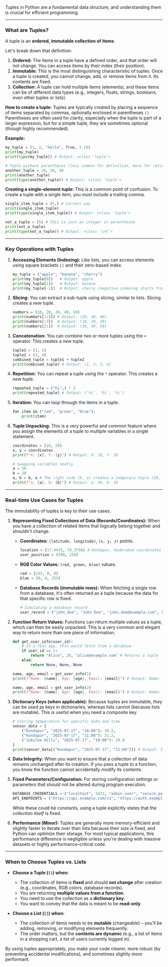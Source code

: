 Tuples in Python are a fundamental data structure, and understanding them is crucial for efficient programming.

-----

### What are Tuples?

A tuple is an **ordered, immutable collection of items**.

Let's break down that definition:

1.  **Ordered:** The items in a tuple have a defined order, and that order will not change. You can access items by their index (their position).
2.  **Immutable:** This is the most distinguishing characteristic of tuples. Once a tuple is created, you cannot change, add, or remove items from it. Its contents are fixed.
3.  **Collection:** A tuple can hold multiple items (elements), and these items can be of different data types (e.g., integers, floats, strings, booleans, even other tuples or lists).

**How to create a tuple:**
Tuples are typically created by placing a sequence of items separated by commas, optionally enclosed in parentheses `()`. Parentheses are often used for clarity, especially when the tuple is part of a larger expression, but for a simple tuple, they are sometimes optional (though highly recommended).

**Example:**

```python
my_tuple = (1, 2, "hello", True, 3.14)
print(my_tuple)
print(type(my_tuple)) # Output: <class 'tuple'>

# Tuple without parentheses (less common for definition, more for return values)
another_tuple = 10, 20, 30
print(another_tuple)
print(type(another_tuple)) # Output: <class 'tuple'>
```

**Creating a single-element tuple:**
This is a common point of confusion. To create a tuple with a single item, you *must* include a trailing comma.

```python
single_item_tuple = (5,) # Correct way
print(single_item_tuple)
print(type(single_item_tuple)) # Output: <class 'tuple'>

not_a_tuple = (5) # This is just an integer in parentheses
print(not_a_tuple)
print(type(not_a_tuple)) # Output: <class 'int'>
```

-----

### Key Operations with Tuples

1.  **Accessing Elements (Indexing):**
    Like lists, you can access elements using square brackets `[]` and their zero-based index.

    ```python
    my_tuple = ("apple", "banana", "cherry")
    print(my_tuple[0])   # Output: apple
    print(my_tuple[1])   # Output: banana
    print(my_tuple[-1])  # Output: cherry (negative indexing starts from the end)
    ```

2.  **Slicing:**
    You can extract a sub-tuple using slicing, similar to lists. Slicing creates a *new* tuple.

    ```python
    numbers = (10, 20, 30, 40, 50)
    print(numbers[1:4]) # Output: (20, 30, 40)
    print(numbers[:3])  # Output: (10, 20, 30)
    print(numbers[2:])  # Output: (30, 40, 50)
    ```

3.  **Concatenation:**
    You can combine two or more tuples using the `+` operator. This creates a *new* tuple.

    ```python
    tuple1 = (1, 2)
    tuple2 = (3, 4)
    combined_tuple = tuple1 + tuple2
    print(combined_tuple) # Output: (1, 2, 3, 4)
    ```

4.  **Repetition:**
    You can repeat a tuple using the `*` operator. This creates a *new* tuple.

    ```python
    repeated_tuple = ("hi",) * 3
    print(repeated_tuple) # Output: ('hi', 'hi', 'hi')
    ```

5.  **Iteration:**
    You can loop through the items in a tuple.

    ```python
    for item in ("red", "green", "blue"):
        print(item)
    ```

6.  **Tuple Unpacking:**
    This is a very powerful and common feature where you assign the elements of a tuple to multiple variables in a single statement.

    ```python
    coordinates = (10, 20)
    x, y = coordinates
    print(f"X: {x}, Y: {y}") # Output: X: 10, Y: 20

    # Swapping variables neatly
    a = 10
    b = 20
    a, b = b, a # The right side (b, a) creates a temporary tuple (20, 10)
    print(f"a: {a}, b: {b}") # Output: a: 20, b: 10
    ```

-----

### Real-time Use Cases for Tuples

The immutability of tuples is key to their use cases.

1.  **Representing Fixed Collections of Data (Records/Coordinates):**
    When you have a collection of related items that logically belong together and shouldn't change.

      * **Coordinates:** `(latitude, longitude)`, `(x, y, z)` points.
        ```python
        location = (17.4475, 78.3758) # Kondapur, Hyderabad coordinates
        user_position = (100, 250)
        ```
      * **RGB Color Values:** `(red, green, blue)` values.
        ```python
        red = (255, 0, 0)
        blue = (0, 0, 255)
        ```
      * **Database Records (immutable rows):** When fetching a single row from a database, it's often returned as a tuple because the data for that specific row is fixed.
        ```python
        # Simulating a database record
        user_record = ("john_doe", "John Doe", "john.doe@example.com", 30)
        ```

2.  **Function Return Values:**
    Functions can return multiple values as a tuple, which can then be easily unpacked. This is a very common and elegant way to return more than one piece of information.

    ```python
    def get_user_info(user_id):
        # In a real app, this would fetch from a database
        if user_id == 1:
            return "Alice", 28, "alice@example.com" # Returns a tuple
        else:
            return None, None, None

    name, age, email = get_user_info(1)
    print(f"Name: {name}, Age: {age}, Email: {email}") # Output: Name: Alice, Age: 28, Email: alice@example.com

    name, age, email = get_user_info(2)
    print(f"Name: {name}, Age: {age}, Email: {email}") # Output: Name: None, Age: None, Email: None
    ```

3.  **Dictionary Keys (when applicable):**
    Because tuples are immutable, they can be used as keys in dictionaries, whereas lists cannot (because lists are mutable). This is useful when you need a composite key.

    ```python
    # Storing temperature for specific date and time
    sensor_data = {
        ("Kondapur", "2025-07-17", "10:00"): 30.5,
        ("Kondapur", "2025-07-17", "11:00"): 31.2,
        ("Jubilee Hills", "2025-07-17", "10:00"): 29.8
    }
    print(sensor_data[("Kondapur", "2025-07-17", "11:00")]) # Output: 31.2
    ```

4.  **Data Integrity:**
    When you want to ensure that a collection of data remains unchanged after its creation. If you pass a tuple to a function, you know the function cannot accidentally modify its contents.

5.  **Fixed Parameters/Configuration:**
    For storing configuration settings or parameters that should not be altered during program execution.

    ```python
    DATABASE_CREDENTIALS = ("localhost", 5432, "admin_user", "secure_password")
    API_ENDPOINTS = ("https://api.example.com/v1", "https://auth.example.com/oauth")
    ```

    While these could be constants, using a tuple explicitly states that the *collection itself* is fixed.

6.  **Performance (Minor):**
    Tuples are generally more memory-efficient and slightly faster to iterate over than lists because their size is fixed, and Python can optimize their storage. For most typical applications, this performance difference is negligible unless you're dealing with massive datasets or highly performance-critical code.

-----

### When to Choose Tuples vs. Lists

  * **Choose a Tuple (`()`) when:**

      * The collection of items is **fixed** and should **not change** after creation (e.g., coordinates, RGB colors, database records).
      * You are returning **multiple values from a function**.
      * You need to use the collection as a **dictionary key**.
      * You want to convey that the data is meant to be **read-only**.

  * **Choose a List (`[]`) when:**

      * The collection of items needs to be **mutable** (changeable) – you'll be adding, removing, or modifying elements frequently.
      * The order matters, but the **contents are dynamic** (e.g., a list of items in a shopping cart, a list of users currently logged in).

By using tuples appropriately, you make your code clearer, more robust (by preventing accidental modifications), and sometimes slightly more performant.
